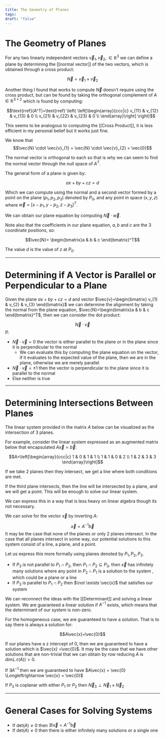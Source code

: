 ```yaml
---
title: The Geometry of Planes
tags: 
draft: "false"
---
```

# The Geometry of Planes 

For any two linearly independent vectors $\vec{v}_{1},\vec{v}_{2}, \in \mathbb{R}^3$ we can define a plane by determining the [[normal vector]] of the two vectors, which is obtained through a cross product: 

$$\vec{N}=\vec{v}_{1} \times \vec{v}_{2}$$

Another thing I found that works to compute $\vec{N}$ doesn't require using the cross product, but can be found by taking the orthogonal complement of $A \in \mathbb{R}^{3 \times 2}$ which is found by computing: 

$$\text{rref}(A^T)=\text{rref}
\left( \left[\begin{array}{ccc|c}
v_{11} & v_{12} & v_{13} & 0 \\
v_{21} & v_{22} & v_{23} &  0  \\
\end{array}\right] \right)$$

This seems to be analogous to computing the [[Cross Product]], it is less efficient in my personal belief but it works just fine. 

We know that $$\vec{N} \cdot \vec{v}_{1} = \vec{N} \cdot \vec{v}_{2} = \vec{0}$$

The normal vector is orthogonal to each so that is why we can seem to find the normal vector through the null space of $A^T$. 

The general form of a plane is given by:

$$ax+by+cz=d$$

Which we can compute using the normal and a second vector formed by a point on the plane $(p_{1},p_{2},p_{3})$ denoted by $P_{0}$, and any point in space $(x,y,z)$ where $\vec{w}=[x-p_{1},y-p_{2},z-p_{3}]^T$. 

We can obtain our plane equation by computing $\vec{N} \cdot \vec{w}$. 

Note also that the coefficients in our plane equation, $a,b$ and $c$ are the 3 coordinate positions, so: 

$$\vec{N}= \begin{bmatrix}a & b & c \end{bmatrix}^T$$

The value $d$ is the value of $z$ at $P_{0}$. 

---
# Determining if A Vector is Parallel or Perpendicular to a Plane 

Given the plane $ax+by+cz=d$ and vector $\vec{v}=\begin{bmatrix} v_{1} & v_{2} & v_{3} \end{bmatrix}$ we can determine the alignment by taking the normal from the plane equation, $\vec{N}=\begin{bmatrix}a & b & c \end{bmatrix}^T$, then we can consider the dot product:

$$\vec{N} \cdot \vec{v}$$
If: 
* $\vec{N} \cdot \vec{v} = 0$ the vector is either parallel to the plane or in the plane since it is perpendicular to the normal 
	* We can evaluate this by computing the plane equation on the vector, if it evaluates to the expected value of the plane, then we are in the plane, otherwise we are merely parallel  
* $\vec{N} \cdot \vec{v} = \pm 1$ then the vector is perpendicular to the plane since it is parallel to the normal 
* Else neither is true 

--- 
# Determining Intersections Between Planes 

The linear system provided in the matrix $A$ below can be visualized as the intersection of 3 planes. 

For example, consider the linear system expressed as an augmented matrix below that encapsulated $A\vec{x}=\vec{b}$:

$$A=\left[\begin{array}{ccc|c}
1 & 0 & 1 & 1 \\
1 & 1 & 0 &  2 \\
1 & 2 & 3 & 3
\end{array}\right]$$

If we take 2 planes then they intersect, we get a line where both conditions are met. 

If the third plane intersects, then the line will be intersected by a plane, and we will get a point. This will be enough to solve our linear system. 

We can express this in a way that is less heavy on linear algebra though its not necessary.

We can solve for the vector $\vec{x}$ by inverting $A$:

$$\vec{x}=A^{-1}\vec{b}$$It may be the case that none of the planes or only 2 planes intersect. 
In the case that all planes intersect in some way, our potential solutions to this system consist of a line, a plane, and a point. 

 Let us express this more formally using planes denoted by $P_{1},P_{2},P_{3}$.
 * If $P_{3}$ is not parallel to $P_{1} \cap P_{2}$, then $P_{1} \cap P_{2} \subseteq P_{3}$, then $\vec{x}$ has infinitely many solutions where any point in $P_{2} \cap P_{1}$ is a solution to the system , which could be a plane or a line 
* If $P_{3}$ is parallel to $P_{1} \cap P_{2}$ then $\not \exists \vec{x}$ that satisfies our system 

We can reconnect the ideas with the [[Determinant]] and solving a linear system. We are guaranteed a linear solution if $A^{-1}$ exists, which means that the determinant of our system is non-zero. 

For the homogeneous case, we are guaranteed to have a solution. That is to say there is always a solution for: 

$$A\vec{x}=\vec{0}$$

If our planes have a z intercept of 0, then we are guaranteed to have a solution which is $\vec{x} =\vec{0}$. It may be the case that we have other solutions that are non-trivial that we can obtain by row reducing $A$ is $\text{dim}(\mathcal{N}(A))>0$. 

If $\exists A^{-1}$ then we are guaranteed to have $A\vec{x} = \vec{0} \Longleftrightarrow \vec{x} = \vec{0}$

If $P_{3}$ is coplanar with either $P_{1}$ or $P_{2}$ then $\vec{N}_{3}  \perp \vec{N}_{1} \times \vec{N}_{2}$

---
# General Cases for Solving Systems 

- If $\text{det}(A) \neq 0$ then $\exists! \vec{x}=A^{-1}\vec{b}$ 
- If $\text{det}(A) \neq 0$ then there is either infinitely many solutions or a single one 

